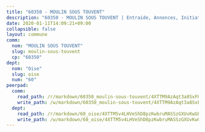 ```yaml
---
title: "60350 - MOULIN SOUS TOUVENT"
description: "60350 - MOULIN SOUS TOUVENT | Entraide, Annonces, Initiatives"
date: 2020-01-11T14:09:21+09:00
collapsible: false
layout: commune
comm:
  nom: "MOULIN SOUS TOUVENT"
  slug: moulin-sous-touvent
  cp: "60350"
dept:
  nom: "Oise"
  slug: oise
  num: "60"
peerpad:
  comm:
    read_path: /r/markdown/60350_moulin-sous-touvent/4XTTM9AzAqt3a8SxFHFEWm5AaXz7revLeXWMVRZiRM3Rpso9k
    write_path: /w/markdown/60350_moulin-sous-touvent/4XTTM9AzAqt3a8SxFHFEWm5AaXz7revLeXWMVRZiRM3Rpso9k-K3TgTquYbnsWq78i7KKucUYXT8kizt96VAi9SEksigFBVUxgQSVhq7pwu5UkgeakDiLQxL18aYuhgA56vzJJ9eJPNLUqFiXBXaAYXp7t66WMVr5chqXp3QbjcUQqJkXZkq5mNdML
  dept:
    read_path: /r/markdown/60_oise/4XTTM5v4LHVeShD8pzKwbruMASSzGXUvKwGPyPNR6Aq6aruGY
    write_path: /w/markdown/60_oise/4XTTM5v4LHVeShD8pzKwbruMASSzGXUvKwGPyPNR6Aq6aruGY-K3TgTfEPmBuMGxs3WizC7aafmuSUvuvwsE7nM986pS4fEczEhokrfL1mXNtU722XatpEcDhfhLf5xd24JkCKBD4DcQHeF5CYjEkAVzDN3PuQerZfYGZ5zy2XFcJNh2Z1pYjLoQTn
---
```


